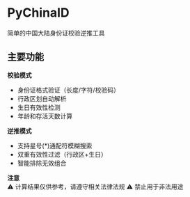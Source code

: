 # PyChinaID
简单的中国大陆身份证校验逆推工具
## 主要功能

 **校验模式**  
- 身份证格式验证（长度/字符/校验码）
- 行政区划自动解析
- 生日有效性检测
- 年龄和存活天数计算

 **逆推模式**  
- 支持星号(*)通配符模糊搜索
- 双重有效性过滤（行政区+生日）
- 智能排除无效组合

 **注意**  
⚠️ 计算结果仅供参考，请遵守相关法律法规
⚠️ 禁止用于非法用途
